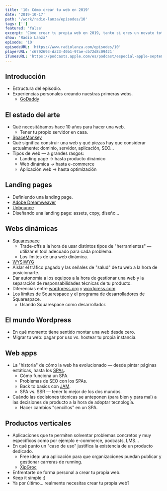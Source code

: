 ```yaml
---
title: '10: Cómo crear tu web en 2019'
date: '2019-10-17'
path: '/work/radio-lanza/episodes/10'
tags: ['']
featured: 'false'
excerpt: 'Cómo crear tu propia web en 2019, tanto si eres un novato total o una programadora experta. Compartimos las mejores prácticas para cada persona independientemente de tu presupuesto, conocimientos, u objetivos de negocio. No te gastes ni un euro en tu web antes de escuchar este capítulo.'
show: 'Radio Lanza'
episode: '10'
episodeURL: 'https://www.radiolanza.com/episodes/10'
playerURL: 'c6792693-da23-40b1-97ae-cb72d8c09421'
iTunesURL: 'https://podcasts.apple.com/es/podcast/especial-apple-september-event-2019/id1468000755?'
---
```


## Introducción

- Estructura del episodio.
- Experiencias personales creando nuestras primeras webs.
  - [GoDaddy](https://www.godaddy.com)

## El estado del arte

- Qué necesitábamos hace 10 años para hacer una web.
  - Tener tu propio servidor en casa.
- [SpaceMonkey](<https://en.wikipedia.org/wiki/Space_Monkey_(company)>)
- Qué significa construir una web y qué piezas hay que considerar actualmente: dominio, servidor, aplicación, SEO...
- Tipos de web — a grandes rasgos:
  - Landing page → hasta producto dinámico
  - Web dinámica → hasta e-commerce
  - Aplicación web → hasta optimización

## Landing pages

- Definiendo una landing page.
- [Adobe Dreamweaver](http://www.adobe.com/products/dreamweaver)
- [Unbounce](https://unbounce.com)
- Diseñando una landing page: assets, copy, diseño...

## Webs dinámicas

- [Squarespace](https://www.squarespace.com)
  - Trade-offs a la hora de usar distintos tipos de "herramientas" — utilizar el tool adecuado para cada problema.
  - Los límites de una web dinámica.
- [WYSIWYG](https://en.wikipedia.org/wiki/WYSIWYG)
- Aislar el tráfico pagado y las señales de "salud" de tu web a la hora de posicionarte.
- Dar autonomía a los equipos a la hora de gestionar una web y la separación de responsabilidades técnicas de tu producto.
- Diferencias entre [wordpress.org](https://wordpress.org) y [wordpress.com](https://wordpress.com)
- Los límites de Squarespace y el programa de desarrolladores de Squarespace.
  - Usando Squarespace como desarrollador.

## El mundo Wordpress

- En qué momento tiene sentido montar una web desde cero.
- Migrar tu web: pagar por uso vs. hostear tu propia instancia.

## Web apps

- La "historia" de cómo la web ha evolucionado — desde pintar páginas estáticas, hasta los [SPAs](https://en.wikipedia.org/wiki/Single-page_application).
  - Cómo funciona un SPA.
  - Problemas de SEO con los SPAs.
  - Back to basics con [JAM](https://jamstack.org/).
  - SPA vs. SSR — tener lo mejor de los dos mundos.
- Cuándo las decisiones técnicas se anteponen (para bien y para mal) a las decisiones de producto a la hora de adoptar tecnología.
  - Hacer cambios "sencillos" en un SPA.

## Productos verticales

- Aplicaciones que te permiten solventar problemas concretos y muy específicos como por ejemplo e-commerce, podcasts, LMS...
- En qué punto un "caso de uso" justifica la existencia de un producto dedicado.
  - Free idea: una aplicación para que organizaciones puedan publicar y gestionar carreras de running.
  - [XipGroc](https://xipgroc.cat/)
- Enfrentarte de forma personal a crear tu propia web.
- Keep it simple :)
- Ya por último... realmente necesitas crear tu propia web?
